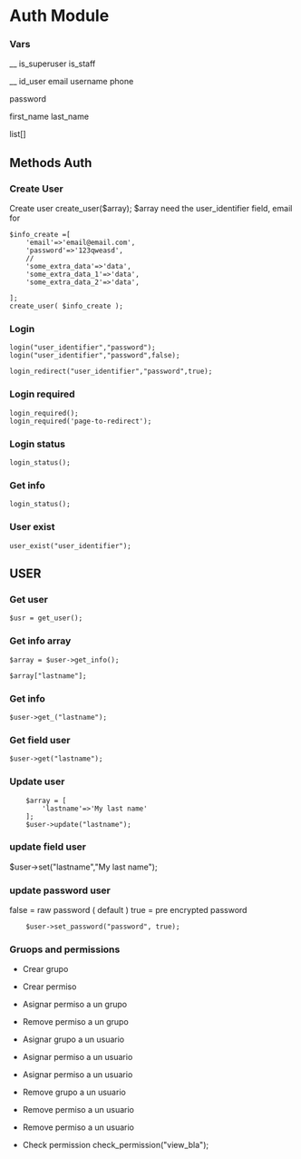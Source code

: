 # Auth Module 

### Vars 

__ 
is_superuser
is_staff


__
id_user
email
username
phone 

password

first_name
last_name

list[]


## Methods Auth


### Create User

Create user 
create_user($array);
$array need the user_identifier field, email for 
```
$info_create =[
    'email'=>'email@email.com',
    'password'=>'123qweasd',
    //
    'some_extra_data'=>'data',
    'some_extra_data_1'=>'data',
    'some_extra_data_2'=>'data',

];
create_user( $info_create );
```


### Login

```
login("user_identifier","password");
login("user_identifier","password",false);

login_redirect("user_identifier","password",true);
```


### Login required
```
login_required();
login_required('page-to-redirect');
```

### Login status
```
login_status();
```

### Get info
```
login_status();
```

### User exist 
```
user_exist("user_identifier");
```


## USER 
### Get user 
```
$usr = get_user();
```

### Get info array 
```
$array = $user->get_info();

$array["lastname"];
```

### Get info 
```
$user->get_("lastname");
```

### Get field user 
```
$user->get("lastname");
```

### Update user 
```
    $array = [
        'lastname'=>'My last name'
    ];
    $user->update("lastname");
```
### update field user 

$user->set("lastname","My last name");

### update password user 

false = raw password ( default )
true = pre encrypted password
```
    $user->set_password("password", true);
```

### Gruops and permissions 
- Crear grupo 
- Crear permiso
- Asignar permiso a un grupo 
- Remove permiso a un grupo 
- Asignar grupo a un usuario 
- Asignar permiso a un usuario 
- Asignar permiso a un usuario 

- Remove grupo a un usuario 
- Remove permiso a un usuario 
- Remove permiso a un usuario 

- Check permission check_permission("view_bla");


